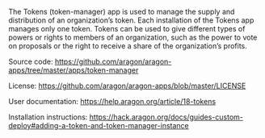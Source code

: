 The Tokens (token-manager) app is used to manage the supply and distribution of an organization’s token. Each installation of the Tokens app manages only one token. Tokens can be used to give different types of powers or rights to members of an organization, such as the power to vote on proposals or the right to receive a share of the organization’s profits.

Source code: https://github.com/aragon/aragon-apps/tree/master/apps/token-manager

License: https://github.com/aragon/aragon-apps/blob/master/LICENSE

User documentation: https://help.aragon.org/article/18-tokens

Installation instructions: https://hack.aragon.org/docs/guides-custom-deploy#adding-a-token-and-token-manager-instance

